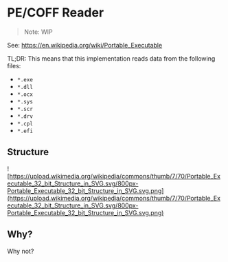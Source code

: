 # PE/COFF Reader

> Note: WIP

See: https://en.wikipedia.org/wiki/Portable_Executable

TL;DR: This means that this implementation reads data from the following files:

- `*.exe`
- `*.dll`
- `*.ocx`
- `*.sys`
- `*.scr`
- `*.drv`
- `*.cpl`
- `*.efi`

## Structure

![https://upload.wikimedia.org/wikipedia/commons/thumb/7/70/Portable_Executable_32_bit_Structure_in_SVG.svg/800px-Portable_Executable_32_bit_Structure_in_SVG.svg.png](https://upload.wikimedia.org/wikipedia/commons/thumb/7/70/Portable_Executable_32_bit_Structure_in_SVG.svg/800px-Portable_Executable_32_bit_Structure_in_SVG.svg.png)

## Why?

Why not?
